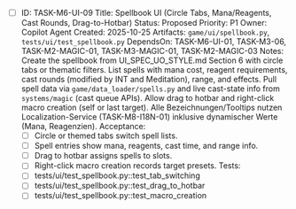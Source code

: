 - [ ] ID: TASK-M6-UI-09
  Title: Spellbook UI (Circle Tabs, Mana/Reagents, Cast Rounds, Drag-to-Hotbar)
  Status: Proposed
  Priority: P1
  Owner: Copilot Agent
  Created: 2025-10-25
  Artifacts: `game/ui/spellbook.py`, `tests/ui/test_spellbook.py`
  DependsOn: TASK-M6-UI-01, TASK-M3-06, TASK-M2-MAGIC-01, TASK-M3-MAGIC-01, TASK-M2-MAGIC-03
  Notes:
  Create the spellbook from UI_SPEC_UO_STYLE.md Section 6 with circle tabs or thematic filters.
  List spells with mana cost, reagent requirements, cast rounds (modified by INT and Meditation), range, and effects.
  Pull spell data via `game/data_loader/spells.py` and live cast-state info from `systems/magic` (cast queue APIs).
  Allow drag to hotbar and right-click macro creation (self or last target).
  Alle Bezeichnungen/Tooltips nutzen Localization-Service (TASK-M8-I18N-01) inklusive dynamischer Werte (Mana, Reagenzien).
  Acceptance:
  - [ ] Circle or themed tabs switch spell lists.
  - [ ] Spell entries show mana, reagents, cast time, and range info.
  - [ ] Drag to hotbar assigns spells to slots.
  - [ ] Right-click macro creation records target presets.
  Tests:
  - [ ] tests/ui/test_spellbook.py::test_tab_switching
  - [ ] tests/ui/test_spellbook.py::test_drag_to_hotbar
  - [ ] tests/ui/test_spellbook.py::test_macro_creation
